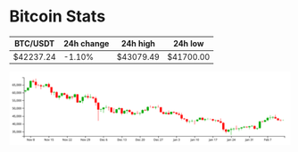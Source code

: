 # Bitcoin Stats

BTC/USDT|24h change|24h high|24h low|
|---|---|---|---|
|$42237.24|-1.10%|$43079.49|$41700.00|

<img src="./chart.svg">
